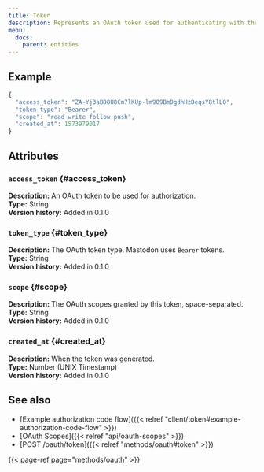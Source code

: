 ```yaml
---
title: Token
description: Represents an OAuth token used for authenticating with the API and performing actions.
menu:
  docs:
    parent: entities
---
```


## Example

```javascript
{
  "access_token": "ZA-Yj3aBD8U8Cm7lKUp-lm9O9BmDgdhHzDeqsY8tlL0",
  "token_type": "Bearer",
  "scope": "read write follow push",
  "created_at": 1573979017
}
```

## Attributes

### `access_token` {#access_token}

**Description:** An OAuth token to be used for authorization.\
**Type:** String\
**Version history:** Added in 0.1.0

### `token_type` {#token_type}

**Description:** The OAuth token type. Mastodon uses `Bearer` tokens.\
**Type:** String\
**Version history:** Added in 0.1.0

### `scope` {#scope}

**Description:** The OAuth scopes granted by this token, space-separated.\
**Type:** String\
**Version history:** Added in 0.1.0

### `created_at` {#created_at}

**Description:** When the token was generated.\
**Type:** Number \(UNIX Timestamp\)\
**Version history:** Added in 0.1.0

## See also

* [Example authorization code flow]({{< relref "client/token#example-authorization-code-flow" >}})
* [OAuth Scopes]({{< relref "api/oauth-scopes" >}})
* [POST /oauth/token]({{< relref "methods/oauth#token" >}})

{{< page-ref page="methods/oauth" >}}



